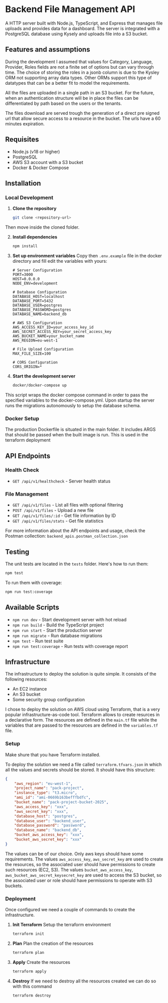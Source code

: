 # Backend File Management API

A HTTP server built with Node.js, TypeScript, and Express that manages file uploads and provides data for a dashboard.
The server is integrated with a PostgreSQL database using Kysely and uploads file into a S3 bucket.

## Features and assumptions
During the development I assumed that values for Category, Language, Provider, Roles fields are not a finite set of options
but can vary through time. 
The choice of storing the roles in a jsonb column is due to the Kysley ORM not supporting array data types. Other ORMs support
this type of datatypes that can be a better fit to model the requirements. 

All the files are uploaded in a single path in an S3 bucket. For the future, when an authentication structure will be in place the files
can be differentiated by path based on the users or the tenants. 

The files download are served trough the generation of a direct pre signed url that allow secure access to a resource in the bucket. The urls
have a 60 minutes expiration. 

## Requisites

- Node.js (v18 or higher)
- PostgreSQL
- AWS S3 account with a S3 bucket
- Docker & Docker Compose

## Installation

### Local Development

1. **Clone the repository**
   ```bash
   git clone <repository-url>
   ```
Then move inside the cloned folder. 

2. **Install dependencies**
   ```bash
   npm install
   ```

3. **Set up environment variables**
   Copy then `.env.example` file in the docker directory and fill edit the variables with yours:
   ```env
   # Server Configuration
   PORT=3000
   HOST=0.0.0.0
   NODE_ENV=development

   # Database Configuration
   DATABASE_HOST=localhost
   DATABASE_PORT=5432
   DATABASE_USER=postgres
   DATABASE_PASSWORD=postgres
   DATABASE_NAME=backend_db

   # AWS S3 Configuration
   AWS_ACCESS_KEY_ID=your_access_key_id
   AWS_SECRET_ACCESS_KEY=your_secret_access_key
   AWS_BUCKET_NAME=your_bucket_name
   AWS_REGION=eu-west-1

   # File Upload Configuration
   MAX_FILE_SIZE=100

   # CORS Configuration
   CORS_ORIGIN=*
   ```

4. **Start the development server**
   ```bash
   docker/docker-compose up
   ```
This script wraps the docker compose command in order to pass the specified variables to the docker-compose.yml.
Upon startup the server runs the migrations autonomously to setup the database schema.

### Docker Setup
The production Dockerfile is situated in the main folder.
It includes ARGS that should be passed when the built image is run. This is used in the terraform deployment

## API Endpoints

### Health Check
- `GET /api/v1/healthcheck` - Server health status

### File Management
- `GET /api/v1/files` - List all files with optional filtering
- `POST /api/v1/files` - Upload a new file
- `GET /api/v1/files/:id` - Get file information by ID
- `GET /api/v1/files/stats` - Get file statistics

For more information about the API endpoints and usage, check the Postman collection: `backend_apis.postman_collection.json`

## Testing
The unit tests are located in the `tests` folder.
Here's how to run them:
```bash
npm test
```
To run them with coverage:
```bash
npm run test:coverage
```

## Available Scripts
- `npm run dev` - Start development server with hot reload
- `npm run build` - Build the TypeScript project
- `npm run start` - Start the production server
- `npm run migrate` - Run database migrations
- `npm test` - Run test suite
- `npm run test:coverage` - Run tests with coverage report


## Infrastructure

The infrastructure to deploy the solution is quite simple. It consists of the following resources: 

- An EC2 instance
- An S3 bucket
- Some security group configuration

I chose to deploy the solution on AWS cloud using Terraform, that is a very popular infrastructure-as-code tool.
Terraform allows to create resurces in a declarative form.
The resources are defined in the `main.tf` file while the variables that are passed to the resources are defined in the `variables.tf` file.

### Setup

Make shure that you have Terraform installed.

To deploy the solution we need a file called `terraform.tfvars.json` in which all the 
values and secrets should be stored. It should have this structure:

```json
{
    "aws_region": "eu-west-1",
    "project_name": "pack-project",
    "instance_type": "t3.micro",
    "ami_id": "ami-0669b163befffbdfc",
    "bucket_name": "pack-project-bucket-2025",
    "aws_access_key": "xxx",
    "aws_secret_key": "xxx",
    "database_host": "postgres",
    "database_user": "backend_user",
    "database_password": "password",
    "database_name": "backend_db",
    "bucket_aws_access_key": "xxx",
    "bucket_aws_secret_key": "xxx"
}
```

The values can be of our choice. Only aws keys should have some requirements.
The values `aws_access_key`, `aws_secret_key` are used to create the resources, so the associated user should have 
permissions to create such resources (EC2, S3).
The values `bucket_aws_access_key`, `aws_bucket_aws_secret_keysecret_key` are used to access the S3 bucket, so the associated 
user or role should have permissions to operate with S3 buckets. 

### Deployment

Once configured we need a couple of commands to create the infrastructure.

1. **Init Terraform**
Setup the terraform environment
   ```bash
   terraform init
   ```
2. **Plan**
Plan the creation of the resources
   ```bash
   terraform plan
   ```

3. **Apply**
Create the resources
   ```bash
   terraform apply
   ```

4. **Destroy**
If we need to destroy all the resources created we can do so with this command
   ```bash
   terraform destroy
   ```






